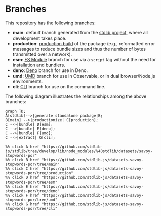 <!--

@license Apache-2.0

Copyright (c) 2023 The Stdlib Authors.

Licensed under the Apache License, Version 2.0 (the "License");
you may not use this file except in compliance with the License.
You may obtain a copy of the License at

    http://www.apache.org/licenses/LICENSE-2.0

Unless required by applicable law or agreed to in writing, software
distributed under the License is distributed on an "AS IS" BASIS,
WITHOUT WARRANTIES OR CONDITIONS OF ANY KIND, either express or implied.
See the License for the specific language governing permissions and
limitations under the License.

-->

# Branches

This repository has the following branches:

-   **main**: default branch generated from the [stdlib project][stdlib-url], where all development takes place.
-   **production**: [production build][production-url] of the package (e.g., reformatted error messages to reduce bundle sizes and thus the number of bytes transmitted over a network).
-   **esm**: [ES Module][esm-url] branch for use via a `script` tag without the need for installation and bundlers.
-   **deno**: [Deno][deno-url] branch for use in Deno.
-   **umd**: [UMD][umd-url] branch for use in Observable, or in dual browser/Node.js environments.
-   **cli**: [CLI][cli-url] branch for use on the command line.

The following diagram illustrates the relationships among the above branches:

```mermaid
graph TD;
A[stdlib]-->|generate standalone package|B;
B[main] -->|productionize| C[production];
C -->|bundle| D[esm];
C -->|bundle| E[deno];
C -->|bundle| F[umd];
C -->|extract| G[cli];

%% click A href "https://github.com/stdlib-js/stdlib/tree/develop/lib/node_modules/%40stdlib/datasets/savoy-stopwords-por"
%% click B href "https://github.com/stdlib-js/datasets-savoy-stopwords-por/tree/main"
%% click C href "https://github.com/stdlib-js/datasets-savoy-stopwords-por/tree/production"
%% click D href "https://github.com/stdlib-js/datasets-savoy-stopwords-por/tree/esm"
%% click E href "https://github.com/stdlib-js/datasets-savoy-stopwords-por/tree/deno"
%% click F href "https://github.com/stdlib-js/datasets-savoy-stopwords-por/tree/umd"
%% click G href "https://github.com/stdlib-js/datasets-savoy-stopwords-por/tree/cli"
```

[stdlib-url]: https://github.com/stdlib-js/stdlib/tree/develop/lib/node_modules/%40stdlib/datasets/savoy-stopwords-por
[production-url]: https://github.com/stdlib-js/datasets-savoy-stopwords-por/tree/production
[deno-url]: https://github.com/stdlib-js/datasets-savoy-stopwords-por/tree/deno
[umd-url]: https://github.com/stdlib-js/datasets-savoy-stopwords-por/tree/umd
[esm-url]: https://github.com/stdlib-js/datasets-savoy-stopwords-por/tree/esm
[cli-url]: https://github.com/stdlib-js/datasets-savoy-stopwords-por/tree/cli